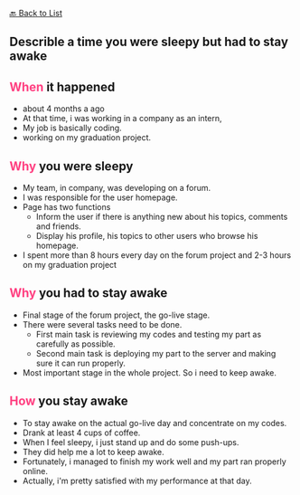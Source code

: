 [🔙 Back to List](../index.md)

## Describle a time you were sleepy but had to stay awake

## <font color=#FF4081>When</font> it happened
- about 4 months a ago
- At that time, i was working in a company as an intern,
- My job is basically coding.
- working on my graduation project.

## <font color=#FF4081>Why</font> you were sleepy
- My team, in company, was developing on a forum.
- I was responsible for the user homepage.
- Page has two functions
  - Inform the user if there is anything new about his topics, comments and friends.
  - Display his profile, his topics to other users who browse his homepage.
- I spent more than 8 hours every day on the forum project and 2-3 hours on my graduation project

## <font color=#FF4081>Why</font> you had to stay awake
- Final stage of the forum project, the go-live stage.
- There were several tasks need to be done.
  - First main task is reviewing my codes and testing my part as carefully as possible.
  - Second main task is deploying my part to the server and making sure it can run properly.
- Most important stage in the whole project. So i need to keep awake.

## <font color=#FF4081>How</font> you stay awake
- To stay awake on the actual go-live day and concentrate on my codes.
- Drank at least 4 cups of coffee.
- When I feel sleepy, i just stand up and do some push-ups.
- They did help me a lot to keep awake.
- Fortunately, i managed to finish my work well and my part ran properly online.
- Actually, i'm pretty satisfied with my performance at that day.
